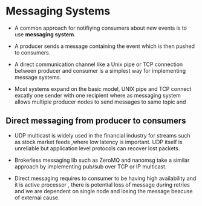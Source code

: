 # Messaging Systems

-  A common approach for notifiying consumers about new events is to use **messaging system**.

- A producer sends a message containing the event which is then pushed to consumers.

- A direct communication channel like a  Unix pipe or TCP connection between producer and consumer is a simplest way for implementing message systems.

- Most systems expand on the basic model, UNIX pipe and TCP connect excatly one sender with one recipient where as messaging system allows multiple producer nodes to send messages to same topic and 

## Direct messaging from producer to consumers

- UDP multicast is widely used in the financial industry for streams such as stock market feeds ,where low latency is important. UDP itself is unreliable but application level protocols can recover lost packets.

- Brokerless messaging lib such as ZeroMQ and nanomsg take a similar approach by implementing pub/sub over TCP or IP multicast.


- Direct messaging requires to consumer to be having high availability and it is active processor , there is potential loss of message during retries and we are dependent on single node and losing the message beacuse of external cause.


